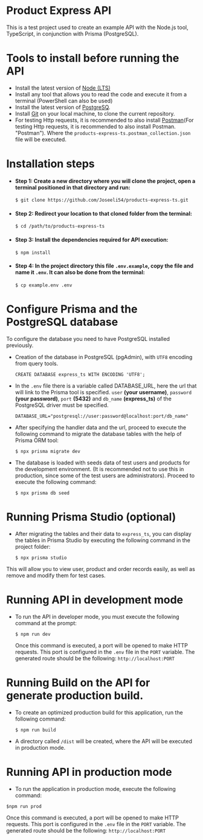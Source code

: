 # Product Express API

This is a test project used to create an example API with the Node.js tool, TypeScript, in conjunction with Prisma (PostgreSQL).

# Tools to install before running the API

- Install the latest version of [Node (LTS)](https://nodejs.org/en "Node (LTS)")
- Install any tool that allows you to read the code and execute it from a terminal (PowerShell can also be used)
- Install the latest version of [PostgreSQ](https://www.postgresql.org/ "PostgreSQ").
- Install [Git](https://git-scm.com/downloads "Git") on your local machine, to clone the current repository.
- For testing Http requests, it is recommended to also install [Postman](https://www.postman.com/downloads/ "Postman")(For testing Http requests, it is recommended to also install Postman. "Postman"). Where the `products-express-ts.postman_collection.json` file will be executed.

# Installation steps
- #### Step 1: Create a new directory where you will clone the project, open a terminal positioned in that directory and run:
  `$ git clone https://github.com/Joseeli54/products-express-ts.git`
- #### Step 2: Redirect your location to that cloned folder from the terminal:
  `$ cd /path/to/products-express-ts`
- #### Step 3: Install the dependencies required for API execution:
  `$ npm install`
- #### Step 4: In the project directory this file `.env.example`, copy the file and name it `.env`. It can also be done from the terminal:
  `$ cp example.env .env`

# Configure Prisma and the PostgreSQL database

To configure the database you need to have PostgreSQL installed previously.
- Creation of the database in PostgreSQL (pgAdmin), with `UTF8` encoding from query tools.

  `CREATE DATABASE express_ts WITH ENCODING 'UTF8';`

-  In the `.env` file there is a variable called DATABASE_URL, here the url that will link to the Prisma tool is specified. `user` **(your username)**, `password` **(your password)**, `port` **(5432)** and `db_name` **(express_ts)** of the PostgreSQL driver must be specified.

    `DATABASE_URL="postgresql://user:password@localhost:port/db_name"`

- After specifying the handler data and the url, proceed to execute the following command to migrate the database tables with the help of Prisma ORM tool:

  `$ npx prisma migrate dev`

- The database is loaded with seeds data of test users and products for the development environment. (It is recommended not to use this in production, since some of the test users are administrators). Proceed to execute the following command:

  `$ npx prisma db seed`

# Running Prisma Studio (optional)
- After migrating the tables and their data to `express_ts`, you can display the tables in Prisma Studio by executing the following command in the project folder:

  `$ npx prisma studio` 

This will allow you to view user, product and order records easily, as well as remove and modify them for test cases.

# Running API in development mode
- To run the API in developer mode, you must execute the following command at the prompt:
  
  `$ npm run dev`
  
  Once this command is executed, a port will be opened to make HTTP requests. This port is configured in the `.env` file in the `PORT` variable. The generated route should be the following: `http://localhost:PORT`

# Running Build on the API for generate production build.
- To create an optimized production build for this application, run the following command:

  `$ npm run build`

- A directory called `/dist` will be created, where the API will be executed in production mode.

# Running API in production mode
- To run the application in production mode, execute the following command:

`$npm run prod`

  Once this command is executed, a port will be opened to make HTTP requests. This port is configured in the `.env` file in the `PORT` variable. The generated route should be the following: `http://localhost:PORT`
